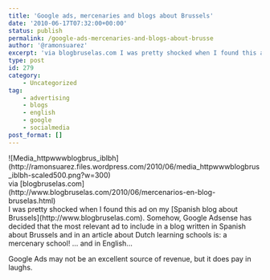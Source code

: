 ```yaml
---
title: 'Google ads, mercenaries and blogs about Brussels'
date: '2010-06-17T07:32:00+00:00'
status: publish
permalink: /google-ads-mercenaries-and-blogs-about-brusse
author: '@ramonsuarez'
excerpt: 'via blogbruselas.com I was pretty shocked when I found this ad on my Spanish blog about Brussels. Somehow, Google Adsense has decided that the most relevant ad to include in a blog written in Spanish about Brussels and in an article about Dutch le...'
type: post
id: 279
category:
    - Uncategorized
tag:
    - advertising
    - blogs
    - english
    - google
    - socialmedia
post_format: []
---
```

<div class="posterous_bookmarklet_entry"><div class="p_embed p_image_embed">![Media_httpwwwblogbrus_iblbh](http://ramonsuarez.files.wordpress.com/2010/06/media_httpwwwblogbrus_iblbh-scaled500.png?w=300)</div><div class="posterous_quote_citation">via [blogbruselas.com](http://www.blogbruselas.com/2010/06/mercenarios-en-blog-bruselas.html)</div>I was pretty shocked when I found this ad on my [Spanish blog about Brussels](http://www.blogbruselas.com). Somehow, Google Adsense has decided that the most relevant ad to include in a blog written in Spanish about Brussels and in an article about Dutch learning schools is: a mercenary school! … and in English…

Google Ads may not be an excellent source of revenue, but it does pay in laughs.

</div>